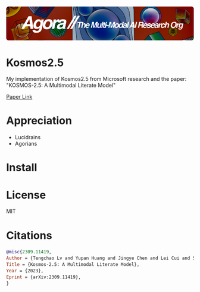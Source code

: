 [![Multi-Modality](agorabanner.png)](https://discord.gg/qUtxnK2NMf)

# Kosmos2.5
My implementation of Kosmos2.5 from Microsoft research and the paper: "KOSMOS-2.5: A Multimodal Literate Model"

[Paper Link](https://arxiv.org/pdf/2309.11419.pdf)

# Appreciation
* Lucidrains
* Agorians



# Install



# License
MIT

# Citations
```bibtex
@misc{2309.11419,
Author = {Tengchao Lv and Yupan Huang and Jingye Chen and Lei Cui and Shuming Ma and Yaoyao Chang and Shaohan Huang and Wenhui Wang and Li Dong and Weiyao Luo and Shaoxiang Wu and Guoxin Wang and Cha Zhang and Furu Wei},
Title = {Kosmos-2.5: A Multimodal Literate Model},
Year = {2023},
Eprint = {arXiv:2309.11419},
}
```